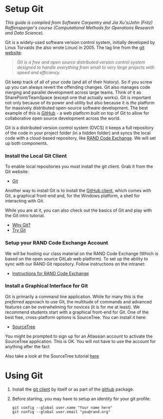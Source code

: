 # Setup Git

*This guide is compiled from Software Carpentry and Jia Xu's/John (Fritz) Raffensperger's course (Computational Methods for Operations Research and Data Science).*

Git is a widely-used software version control system, initially developed by Linus Torvalds (he also wrote Linux) in 2005. The tag line from the [git website](https://git-scm.com/):

>*Git is a free and open source distributed version control system designed to handle everything from small to very large projects with speed and efficiency.*

Git keep track of all of your code (and all of their history). So if you screw up you can always revert the offending changes. Git also manages code merging and parallel development across large teams. Think of it as SharePoint/TeamSpace (except one that actually works). Git is important not only because of its power and utility but also because it is *the* platform for massively distributed open-source software development. The best example of this is [GitHub](https://github.com/trending) - a web platform built on top of Git to allow for collaborative open source development across the world.

Git is a distributed version control system (DVCS) it keeps a full repository of the code in your project folder (in a hidden folder) and syncs the local code with a cloud-based repository, like [RAND Code Exchange](code.rand.org). We will set up both components.

### Install the Local Git Client

To enable local repositories you must install the git client. Grab it from the Git website:

- [Git](https://git-scm.com/downloads)

Another way to install Git is to install the [GitHub client](https://desktop.github.com/), which comes with Git, a graphical front-end and, for the Windows platform, a shell for interacting with Git.

While you are at it, you can also check out the basics of Git and play with the Git intro tutorial.

- [Why Git?](https://git-scm.com/about)
- [Try Git](https://try.github.io/levels/1/challenges/1)

### Setup your RAND Code Exchange Account

We will be hosting our class material on the RAND Code Exchange (Which is based on the open source GitLab web platform). To set up the ability to sync with our RAND Git repository. Follow instructions on the intranet:

- [Instructions for RAND Code Exchange](http://intranet/wiki/index.php/Welcome_to_the_RAND_Code_Exchange)

### Install a Graphical Interface for Git

Git is primarily a command line application. While for many this is the *preferred* approach to use Git, the multitude of commands and advanced features can be overwhelming for novices (it is for me at least). We recommend students start with a graphical front-end for Git. One of the best free, cross-platform options is SourceTree. You can install it here:

- [SourceTree](https://www.sourcetreeapp.com/)

You might be prompted to sign up for an Atlassian account to activate the SourceTree application. This is OK. You will not have to use the account for anything after the fact

Also take a look at the SourceTree tutorial [here](http://rancoud.com/sourcetree-git-use/)


# Using Git


1. Install the [git client](https://git-scm.com/) by itself or as part of the [github](https://desktop.github.com/) package.

2. Before starting, you may have to setup an identity for your git profile:

    ~~~shell
    git config --global user.name "Your name here"
    git config --global user.email "you@rand.org"
    ~~~
